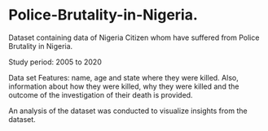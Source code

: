 # Police-Brutality-in-Nigeria.
Dataset containing data of Nigeria Citizen whom have suffered from Police Brutality in Nigeria.

Study period: 2005 to 2020

Data set Features: name, age and state where they were killed. Also, information about how they were killed, why they were killed and the outcome of the investigation of their death is provided.

An analysis of the dataset was conducted to visualize insights from the dataset.
